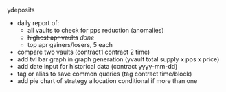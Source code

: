 ydeposits
- daily report of:
  - all vaults to check for pps reduction (anomalies)
  - ~~highest apr vaults~~ _done_
  - top apr gainers/losers, 5 each
- compare two vaults (contract1 contract 2 time)
- add tvl bar graph in graph generation (yvault total supply x pps x price)
- add date input for historical data (contract yyyy-mm-dd)
- tag or alias to save common queries (tag contract time/block)
- add pie chart of strategy allocation conditional if more than one
